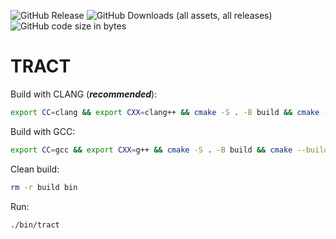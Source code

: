 ![GitHub Release](https://img.shields.io/github/v/release/pka-human/tract?style=plastic)
![GitHub Downloads (all assets, all releases)](https://img.shields.io/github/downloads/pka-human/tract/total?style=plastic)
![GitHub code size in bytes](https://img.shields.io/github/languages/code-size/pka-human/tract?style=plastic)

# TRACT

Build with CLANG (***recommended***):
```bash
export CC=clang && export CXX=clang++ && cmake -S . -B build && cmake --build build
```

Build with GCC:
```bash
export CC=gcc && export CXX=g++ && cmake -S . -B build && cmake --build build
```

Clean build:
```bash
rm -r build bin
```

Run:
```bash
./bin/tract
```


